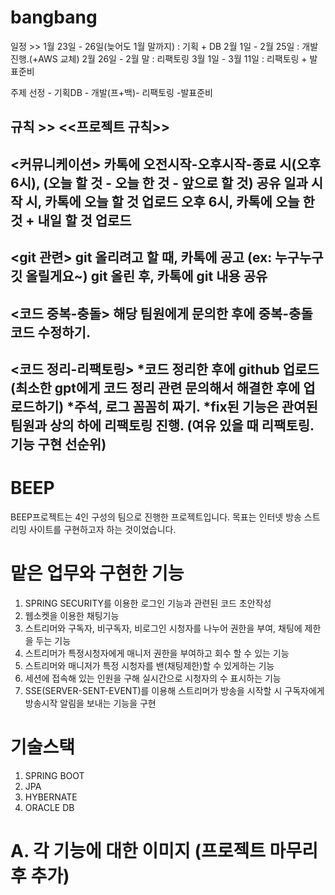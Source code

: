 # bangbang

일정 >>
1월 23일 - 26일(늦어도 1월 말까지) : 기획 + DB
2월 1일 - 2월 25일 : 개발 진행.(+AWS 교체)
2월 26일 - 2월 말 : 리팩토링
3월 1일 - 3월 11일 : 리팩토링 + 발표준비

주제 선정 - 기획DB - 개발(프+백)- 리팩토링 -발표준비

규칙 >>
<<프로젝트 규칙>>
--------------
<커뮤니케이션>
카톡에 오전시작-오후시작-종료 시(오후 6시), (오늘 할 것 - 오늘 한 것 - 앞으로 할 것) 공유
일과 시작 시, 카톡에 오늘 할 것 업로드
오후 6시, 카톡에 오늘 한 것 + 내일 할 것 업로드 
--------------
<git 관련>
git 올리려고 할 때, 카톡에 공고
(ex: 누구누구 깃 올릴게요~) 
git 올린 후, 카톡에 git 내용 공유
---------------
<코드 중복-충돌>
해당 팀원에게 문의한 후에 중복-충돌 코드 수정하기.
------------
<코드 정리-리팩토링>
*코드 정리한 후에 github 업로드(최소한 gpt에게 코드 정리 관련 문의해서 해결한 후에 업로드하기)
*주석, 로그 꼼꼼히 짜기.
*fix된 기능은 관여된 팀원과 상의 하에 리팩토링 진행.
(여유 있을 때 리팩토링. 기능 구현 선순위) 
-----------------

# BEEP
BEEP프로젝트는 4인 구성의 팀으로 진행한 프로젝트입니다. 목표는 인터넷 방송 스트리밍 사이트를 구현하고자 하는 것이었습니다.

# 맡은 업무와 구현한 기능
1. SPRING SECURITY를 이용한 로그인 기능과 관련된 코드 초안작성
2. 웹소켓을 이용한 채팅기능
3. 스트리머와 구독자, 비구독자, 비로그인 시청자를 나누어 권한을 부여, 채팅에 제한을 두는 기능
4. 스트리머가 특정시청자에게 매니저 권한을 부여하고 회수 할 수 있는 기능
5. 스트리머와 매니저가 특정 시청자를 밴(채팅제한)할 수 있게하는 기능
6. 세션에 접속해 있는 인원을 구해 실시간으로 시청자의 수 표시하는 기능
7. SSE(SERVER-SENT-EVENT)를 이용해 스트리머가 방송을 시작할 시 구독자에게 방송시작 알림을 보내는 기능을 구현

# 기술스택
1. SPRING BOOT
2. JPA
3. HYBERNATE
4. ORACLE DB

# A. 각 기능에 대한 이미지 (프로젝트 마무리 후 추가)
